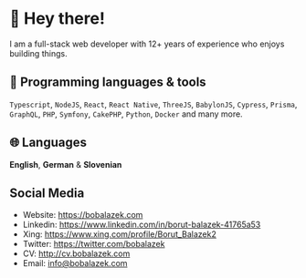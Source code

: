 # 👋 Hey there!

I am a full-stack web developer with 12+ years of experience who enjoys building things.

## 🔨 Programming languages & tools

`Typescript`, `NodeJS`, `React`, `React Native`, `ThreeJS`, `BabylonJS`, `Cypress`, `Prisma`, `GraphQL`, `PHP`, `Symfony`, `CakePHP`, `Python`, `Docker` and many more.

## 🌐 Languages

**English**, **German** & **Slovenian**

## Social Media

* Website: https://bobalazek.com
* Linkedin: https://www.linkedin.com/in/borut-balazek-41765a53
* Xing: https://www.xing.com/profile/Borut_Balazek2
* Twitter: https://twitter.com/bobalazek
* CV: http://cv.bobalazek.com
* Email: info@bobalazek.com
